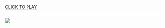 
<a href="https://premium76.site?title=unblocked_games_that_are_hacked&ref=13M">CLICK TO PLAY</a></h3>
<hr>

<a href="https://premium76.site?title=unblocked_games_that_are_hacked&ref=13M"><img src="https://clearcache.store/games.png"></a>


